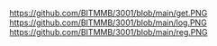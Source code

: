 https://github.com/BITMMB/3001/blob/main/get.PNG
https://github.com/BITMMB/3001/blob/main/log.PNG
https://github.com/BITMMB/3001/blob/main/reg.PNG

